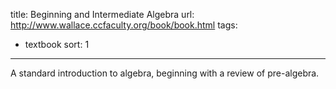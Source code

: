 title: Beginning and Intermediate Algebra
url: http://www.wallace.ccfaculty.org/book/book.html
tags:
  - textbook
sort: 1
---
A standard introduction to algebra, beginning with a review of pre-algebra.  
